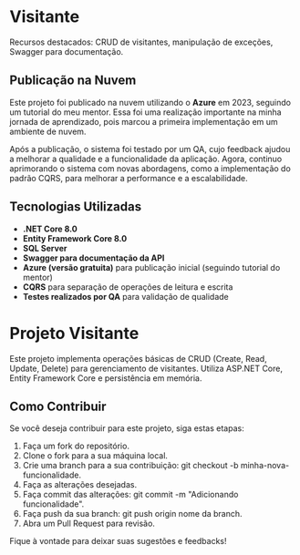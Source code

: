 # Visitante

Recursos destacados: CRUD de visitantes, manipulação de exceções, Swagger para documentação.

## Publicação na Nuvem

Este projeto foi publicado na nuvem utilizando o **Azure** em 2023, seguindo um tutorial do meu mentor. Essa foi uma realização importante na minha jornada de aprendizado, pois marcou a primeira implementação em um ambiente de nuvem.

Após a publicação, o sistema foi testado por um QA, cujo feedback ajudou a melhorar a qualidade e a funcionalidade da aplicação. Agora, continuo aprimorando o sistema com novas abordagens, como a implementação do padrão CQRS, para melhorar a performance e a escalabilidade.

## Tecnologias Utilizadas

- **.NET Core 8.0**
- **Entity Framework Core 8.0**
- **SQL Server**
- **Swagger para documentação da API**
- **Azure (versão gratuita)** para publicação inicial (seguindo tutorial do mentor)
- **CQRS** para separação de operações de leitura e escrita
- **Testes realizados por QA** para validação de qualidade

# Projeto Visitante

Este projeto implementa operações básicas de CRUD (Create, Read, Update, Delete) para gerenciamento de visitantes. Utiliza ASP.NET Core, Entity Framework Core e persistência em memória.

## Como Contribuir

Se você deseja contribuir para este projeto, siga estas etapas:

1. Faça um fork do repositório.
2. Clone o fork para a sua máquina local.
3. Crie uma branch para a sua contribuição: git checkout -b minha-nova-funcionalidade.
4. Faça as alterações desejadas.
5. Faça commit das alterações: git commit -m "Adicionando funcionalidade".
6. Faça push da sua branch: git push origin nome da branch.
7. Abra um Pull Request para revisão.

Fique à vontade para deixar suas sugestões e feedbacks!



